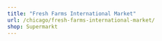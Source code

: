 ```yaml
---
title: "Fresh Farms International Market"
url: /chicago/fresh-farms-international-market/
shop: Supermarkt
---
```

